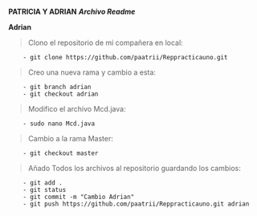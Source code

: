 **PATRICIA Y ADRIAN**
**_Archivo Readme_**

**Adrian**
> Clono el repositorio de mi compañera en local: 
```
    - git clone https://github.com/paatrii/Reppracticauno.git
```
> Creo una nueva rama y cambio a esta:
```
    - git branch adrian
    - git checkout adrian
```
> Modifico el archivo Mcd.java: 
```
    - sudo nano Mcd.java
```
> Cambio a la rama Master:  
```
    - git checkout master
```
> Añado Todos los archivos al repositorio guardando los cambios: 
```
    - git add .
    - git status
    - git commit -m "Cambio Adrian"
    - git push https://github.com/paatrii/Reppracticauno.git adrian
```
    

